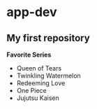 # app-dev
## My first repository

**Favorite Series**
- Queen of Tears
- Twinkling Watermelon
- Redeeming Love
- One Piece
- Jujutsu Kaisen
